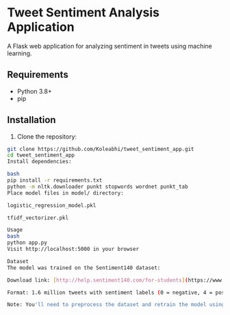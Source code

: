 # Tweet Sentiment Analysis Application

A Flask web application for analyzing sentiment in tweets using machine learning.

## Requirements
- Python 3.8+
- pip

## Installation
1. Clone the repository:
```bash
git clone https://github.com/Koleabhi/tweet_sentiment_app.git
cd tweet_sentiment_app
Install dependencies:

bash
pip install -r requirements.txt
python -m nltk.downloader punkt stopwords wordnet punkt_tab
Place model files in model/ directory:

logistic_regression_model.pkl

tfidf_vectorizer.pkl

Usage
bash
python app.py
Visit http://localhost:5000 in your browser

Dataset
The model was trained on the Sentiment140 dataset:

Download link: [http://help.sentiment140.com/for-students](https://www.kaggle.com/datasets/kazanova/sentiment140)

Format: 1.6 million tweets with sentiment labels (0 = negative, 4 = positive)

Note: You'll need to preprocess the dataset and retrain the model using the data_modeling.ipynb notebook if you want to use custom training data.




